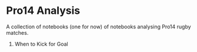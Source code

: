 # Pro14 Analysis

A collection of notebooks (one for now) of notebooks analysing Pro14 rugby matches. 

1. When to Kick for Goal 
